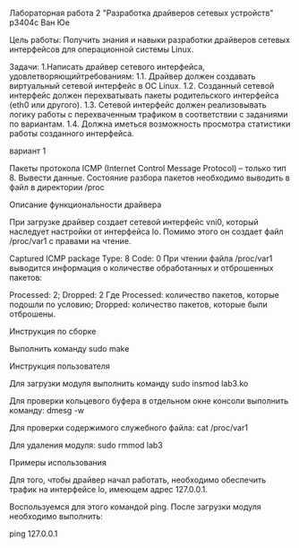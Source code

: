 Лабораторная работа 2 "Разработка драйверов сетевых устройств"
p3404c Ван Юе 

Цель работы: Получить знания и навыки разработки драйверов сетевых интерфейсов для операционной системы Linux.

Задачи:
1.Написать драйвер сетевого интерфейса, удовлетворяющийтребованиям:
1.1. Драйвер должен создавать виртуальный сетевой интерфейс в ОС Linux.
1.2. Созданный сетевой интерфейс должен перехватывать пакеты родительского интерфейса (eth0 или другого).
1.3. Сетевой интерфейс должен реализовывать логику работы с перехваченным трафиком в соответствии с заданиями по вариантам.
1.4. Должна иметься возможность просмотра статистики работы созданного интерфейса.

вариант 1

Пакеты протокола ICMP (Internet Control Message Protocol) – только тип 8. Вывести данные.
Состояние разбора пакетов необходимо выводить в файл в директории /proc

Описание функциональности драйвера

При загрузке драйвер создает сетевой интерфейс vni0, который наследует настройки от интерфейса lo.
Помимо этого он создает файл /proc/var1 с правами на чтение.

Captured ICMP package
Type: 8
Code: 0
При чтении файла /proc/var1 выводится информация о количестве обработанных и отброшенных пакетов:

Processed: 2; Dropped: 2
Где Processed: количество пакетов, которые подошли по условию; Dropped: количество пакетов, которые были отброшены.

Инструкция по сборке

Выполнить команду sudo make

Инструкция пользователя

Для загрузки модуля выполнить команду sudo insmod lab3.ko

Для проверки кольцевого буфера в отдельном окне консоли выполнить команду: dmesg -w

Для проверки содержимого служебного файла: cat /proc/var1

Для удаления модуля: sudo rmmod lab3

Примеры использования

Для того, чтобы драйвер начал работать, необходимо обеспечить трафик на интерфейсе lo, имеющем адрес 127.0.0.1.

Воспользуемся для этого командой ping. После загрузки модуля необходимо выполнить:

ping 127.0.0.1
